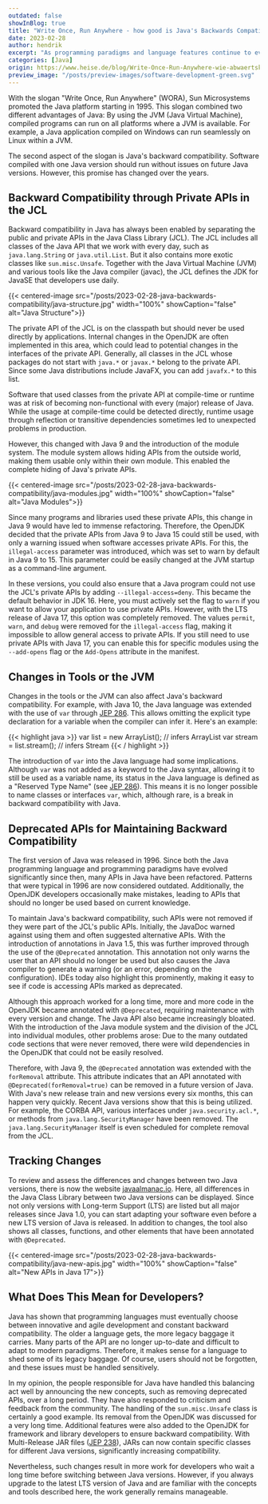 ```yaml
---
outdated: false
showInBlog: true
title: "Write Once, Run Anywhere - how good is Java's Backwards Compatibility?"
date: 2023-02-28
author: hendrik
excerpt: "As programming paradigms and language features continue to evolve, a question arises: Can Java still maintain the always advertised backwards compatibility?"
categories: [Java]
origin: https://www.heise.de/blog/Write-Once-Run-Anywhere-wie-abwaertskompatibel-ist-Java-eigentlich-wirklich-7342188.html
preview_image: "/posts/preview-images/software-development-green.svg"
---
```


With the slogan "Write Once, Run Anywhere" (WORA), Sun Microsystems promoted the Java platform starting in 1995.
This slogan combined two different advantages of Java: By using the JVM (Java Virtual Machine), compiled programs can run on all platforms where a JVM is available.
For example, a Java application compiled on Windows can run seamlessly on Linux within a JVM.

The second aspect of the slogan is Java's backward compatibility.
Software compiled with one Java version should run without issues on future Java versions.
However, this promise has changed over the years.

## Backward Compatibility through Private APIs in the JCL

Backward compatibility in Java has always been enabled by separating the public and private APIs in the Java Class Library (JCL).
The JCL includes all classes of the Java API that we work with every day, such as `java.lang.String` or `java.util.List`.
But it also contains more exotic classes like `sun.misc.Unsafe`.
Together with the Java Virtual Machine (JVM) and various tools like the Java compiler (javac), the JCL defines the JDK for JavaSE that developers use daily.

{{< centered-image src="/posts/2023-02-28-java-backwards-compatibility/java-structure.jpg" width="100%" showCaption="false" alt="Java Structure">}}

The private API of the JCL is on the classpath but should never be used directly by applications.
Internal changes in the OpenJDK are often implemented in this area, which could lead to potential changes in the interfaces of the private API.
Generally, all classes in the JCL whose packages do not start with `java.*` or `javax.*` belong to the private API.
Since some Java distributions include JavaFX, you can add `javafx.*` to this list.

Software that used classes from the private API at compile-time or runtime was at risk of becoming non-functional with every (major) release of Java.
While the usage at compile-time could be detected directly, runtime usage through reflection or transitive dependencies sometimes led to unexpected problems in production.

However, this changed with Java 9 and the introduction of the module system.
The module system allows hiding APIs from the outside world, making them usable only within their own module.
This enabled the complete hiding of Java's private APIs.

{{< centered-image src="/posts/2023-02-28-java-backwards-compatibility/java-modules.jpg" width="100%" showCaption="false" alt="Java Modules">}}

Since many programs and libraries used these private APIs, this change in Java 9 would have led to immense refactoring.
Therefore, the OpenJDK decided that the private APIs from Java 9 to Java 15 could still be used, with only a warning issued when software accesses private APIs.
For this, the `illegal-access` parameter was introduced, which was set to warn by default in Java 9 to 15.
This parameter could be easily changed at the JVM startup as a command-line argument.

In these versions, you could also ensure that a Java program could not use the JCL's private APIs by adding `--illegal-access=deny`.
This became the default behavior in JDK 16.
Here, you must actively set the flag to `warn` if you want to allow your application to use private APIs.
However, with the LTS release of Java 17, this option was completely removed.
The values `permit`, `warn`, and `debug` were removed for the `illegal-access` flag, making it impossible to allow general access to private APIs.
If you still need to use private APIs with Java 17, you can enable this for specific modules using the `--add-opens` flag or the `Add-Opens` attribute in the manifest.

## Changes in Tools or the JVM

Changes in the tools or the JVM can also affect Java's backward compatibility.
For example, with Java 10, the Java language was extended with the use of `var` through [JEP 286](https://openjdk.org/jeps/286).
This allows omitting the explicit type declaration for a variable when the compiler can infer it.
Here's an example:

{{< highlight java >}}
var list = new ArrayList<String>(); // infers ArrayList<String>
var stream = list.stream(); // infers Stream<String>
{{< / highlight >}}

The introduction of `var` into the Java language had some implications.
Although `var` was not added as a keyword to the Java syntax, allowing it to still be used as a variable name, its status in the Java language is defined as a "Reserved Type Name" (see [JEP 286](https://openjdk.org/jeps/286)).
This means it is no longer possible to name classes or interfaces `var`, which, although rare, is a break in backward compatibility with Java.

## Deprecated APIs for Maintaining Backward Compatibility

The first version of Java was released in 1996.
Since both the Java programming language and programming paradigms have evolved significantly since then, many APIs in Java have been refactored.
Patterns that were typical in 1996 are now considered outdated.
Additionally, the OpenJDK developers occasionally make mistakes, leading to APIs that should no longer be used based on current knowledge.

To maintain Java's backward compatibility, such APIs were not removed if they were part of the JCL's public APIs.
Initially, the JavaDoc warned against using them and often suggested alternative APIs.
With the introduction of annotations in Java 1.5, this was further improved through the use of the `@Deprecated` annotation.
This annotation not only warns the user that an API should no longer be used but also causes the Java compiler to generate a warning (or an error, depending on the configuration).
IDEs today also highlight this prominently, making it easy to see if code is accessing APIs marked as deprecated.

Although this approach worked for a long time, more and more code in the OpenJDK became annotated with `@Deprecated`, requiring maintenance with every version and change.
The Java API also became increasingly bloated.
With the introduction of the Java module system and the division of the JCL into individual modules, other problems arose: Due to the many outdated code sections that were never removed, there were wild dependencies in the OpenJDK that could not be easily resolved.

Therefore, with Java 9, the `@Deprecated` annotation was extended with the `forRemoval` attribute.
This attribute indicates that an API annotated with `@Deprecated(forRemoval=true)` can be removed in a future version of Java.
With Java's new release train and new versions every six months, this can happen very quickly.
Recent Java versions show that this is being utilized.
For example, the CORBA API, various interfaces under `java.security.acl.*`, or methods from `java.lang.SecurityManager` have been removed.
The `java.lang.SecurityManager` itself is even scheduled for complete removal from the JCL.

## Tracking Changes

To review and assess the differences and changes between two Java versions, there is now the website [javaalmanac.io](https://javaalmanac.io/).
Here, all differences in the Java Class Library between two Java versions can be displayed.
Since not only versions with Long-term Support (LTS) are listed but all major releases since Java 1.0, you can start adapting your software even before a new LTS version of Java is released.
In addition to changes, the tool also shows all classes, functions, and other elements that have been annotated with `@Deprecated`.

{{< centered-image src="/posts/2023-02-28-java-backwards-compatibility/java-new-apis.jpg" width="100%" showCaption="false" alt="New APIs in Java 17">}}

## What Does This Mean for Developers?

Java has shown that programming languages must eventually choose between innovative and agile development and constant backward compatibility.
The older a language gets, the more legacy baggage it carries.
Many parts of the API are no longer up-to-date and difficult to adapt to modern paradigms.
Therefore, it makes sense for a language to shed some of its legacy baggage.
Of course, users should not be forgotten, and these issues must be handled sensitively.

In my opinion, the people responsible for Java have handled this balancing act well by announcing the new concepts, such as removing deprecated APIs, over a long period.
They have also responded to criticism and feedback from the community.
The handling of the `sun.misc.Unsafe` class is certainly a good example.
Its removal from the OpenJDK was discussed for a very long time.
Additional features were also added to the OpenJDK for framework and library developers to ensure backward compatibility.
With Multi-Release JAR files ([JEP 238](https://openjdk.org/jeps/238)), JARs can now contain specific classes for different Java versions, significantly increasing compatibility.

Nevertheless, such changes result in more work for developers who wait a long time before switching between Java versions.
However, if you always upgrade to the latest LTS version of Java and are familiar with the concepts and tools described here, the work generally remains manageable.